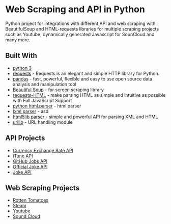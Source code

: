 # Web Scraping and API in Python

Python project for integrations with different API and web scraping with BeautifulSoup and HTML-requests libraries for multiple scraping projects such as Youtube, dynamically generated Javascript for SounCloud and many more. 

## Built With
* [python 3](https://www.python.org/)
* [requests](https://requests.readthedocs.io/en/master/) - Requests is an elegant and simple HTTP library for Python.
* [pandas](https://pandas.pydata.org/) - fast, powerful, flexible and easy to use open source data analysis and manipulation tool
* [Beautiful Soup](https://www.crummy.com/software/BeautifulSoup/) - for screen scraping library
* [requests-HTML](https://requests.readthedocs.io/projects/requests-html/en/latest/) - make parsing HTML as simple and intuitive as possible with Full JavaScript Support
* [python html.parser](https://docs.python.org/3/library/html.parser.html) - html parser
* [lxml parser](https://lxml.de/parsing.html) - asd
* [html5lib parser](https://github.com/html5lib/html5lib-python) - simple and powerful API for parsing XML and HTML
* [urllib](https://docs.python.org/3/library/urllib.parse.html#module-urllib.parse) - URL handling module

## API Projects
* [Currency Exchange Rate API](https://exchangeratesapi.io/)
* [iTune API](https://developer.apple.com/library/archive/documentation/AudioVideo/Conceptual/iTuneSearchAPI/Searching.html#//apple_ref/doc/uid/TP40017632-CH5-SW1)
* [GitHub Jobs API](https://jobs.github.com/api)
* [Official Joke API](https://github.com/15Dkatz/official_joke_api)
* [Joke API](https://sv443.net/jokeapi)

## Web Scraping Projects
* [Rotten Tomatoes](https://www.rottentomatoes.com/)
* [Steam](https://store.steampowered.com/games/)
* [Youtube](https://www.youtube.com/)
* [Sound Cloud](https://soundcloud.com/)


